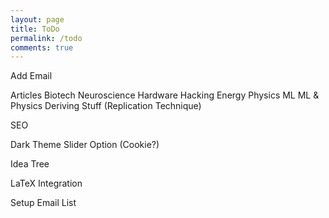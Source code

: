 ```yaml
---
layout: page
title: ToDo
permalink: /todo
comments: true
---
```


Add Email

Articles
	Biotech
		Neuroscience
	Hardware Hacking
	Energy Physics
	ML 
		ML & Physics
			Deriving Stuff (Replication Technique)

SEO

Dark Theme Slider Option (Cookie?)

Idea Tree

LaTeX Integration

Setup Email List
